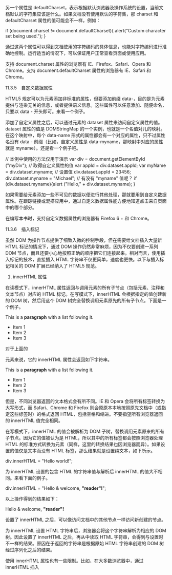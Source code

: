 另一个属性是 defaultCharset，表示根据默认浏览器及操作系统的设置，当前文档默认的字符集应该是什么。如果文档没有使用默认的字符集，那 charset 和 defaultCharset 属性的值可能会不一样，例如：

if (document.charset != document.defaultCharset){ alert("Custom character set being used."); }

通过这两个属性可以得到文档使用的字符编码的具体信息，也能对字符编码进行准确地控制。运行适当的情况下，可以保证用户正常查看页面或使用应用。

支持 document.charset 属性的浏览器有 IE、Firefox、Safari、Opera 和 Chrome。支持 document.defaultCharset 属性的浏览器有 IE、Safari 和 Chrome。

11.3.5　自定义数据属性

HTML5 规定可以为元素添加非标准的属性，但要添加前缀 data-，目的是为元素提供与渲染无关的信息，或者提供语义信息。这些属性可以任意添加、随便命名，只要以 data - 开头即可。来看一个例子。

<div id="myDiv" data-appId="12345" data-myname="Nicholas"></div>

添加了自定义属性之后，可以通过元素的 dataset 属性来访问自定义属性的值。dataset 属性的值是 DOMStringMap 的一个实例，也就是一个名值对儿的映射。在这个映射中，每个 data-name 形式的属性都会有一个对应的属性，只不过属性名没有 data - 前缀（比如，自定义属性是 data-myname，那映射中对应的属性就是 myname）。还是看一个例子吧。

// 本例中使用的方法仅用于演示 var div = document.getElementById ("myDiv"); // 取得自定义属性的值 var appId = div.dataset.appId; var myName = div.dataset.myname; // 设置值 div.dataset.appId = 23456; div.dataset.myname = "Michael"; // 有没有 "myname" 值呢？ if (div.dataset.myname){alert ("Hello," + div.dataset.myname); }

如果需要给元素添加一些不可见的数据以便进行其他处理，那就要用到自定义数据属性。在跟踪链接或混搭应用中，通过自定义数据属性能方便地知道点击来自页面中的哪个部分。

在编写本书时，支持自定义数据属性的浏览器有 Firefox 6 + 和 Chrome。

11.3.6　插入标记

虽然 DOM 为操作节点提供了细致入微的控制手段，但在需要给文档插入大量新 HTML 标记的情况下，通过 DOM 操作仍然非常麻烦，因为不仅要创建一系列 DOM 节点，而且还要小心地按照正确的顺序把它们连接起来。相对而言，使用插入标记的技术，直接插入 HTML 字符串不仅更简单，速度也更快。以下与插入标记相关的 DOM 扩展已经纳入了 HTML5 规范。

1. innerHTML 属性

在读模式下，innerHTML 属性返回与调用元素的所有子节点（包括元素、注释和文本节点）对应的 HTML 标记。在写模式下，innerHTML 会根据指定的值创建新的 DOM 树，然后用这个 DOM 树完全替换调用元素原先的所有子节点。下面是一个例子。

<div id="content"> <p>This is a <strong>paragraph</strong> with a list following it.</p> <ul> <li>Item 1</li> <li>Item 2</li> <li>Item 3</li> </ul> </div>

对于上面的 <div> 元素来说，它的 innerHTML 属性会返回如下字符串。

<p>This is a <strong>paragraph</strong> with a list following it.</p> <ul> <li>Item 1</li> <li>Item 2</li> <li>Item 3</li> </ul>

但是，不同浏览器返回的文本格式会有所不同。IE 和 Opera 会将所有标签转换为大写形式，而 Safari、Chrome 和 Firefox 则会原原本本地按照原先文档中（或指定这些标签时）的格式返回 HTML，包括空格和缩进。不要指望所有浏览器返回的 innerHTML 值完全相同。

在写模式下，innerHTML 的值会被解析为 DOM 子树，替换调用元素原来的所有子节点。因为它的值被认为是 HTML，所以其中的所有标签都会按照浏览器处理 HTML 的标准方式转换为元素（同样，这里的转换结果也因浏览器而异）。如果设置的值仅是文本而没有 HTML 标签，那么结果就是设置纯文本，如下所示。

div.innerHTML = "Hello world!";

为 innerHTML 设置的包含 HTML 的字符串值与解析后 innerHTML 的值大不相同。来看下面的例子。

div.innerHTML = "Hello & welcome, <b>\"reader\"!</b>";

以上操作得到的结果如下：

<div id="content">Hello &amp; welcome, <b>&quot;reader&quot;!</b></div>

设置了 innerHTML 之后，可以像访问文档中的其他节点一样访问新创建的节点。

为 innerHTML 设置 HTML 字符串后，浏览器会将这个字符串解析为相应的 DOM 树。因此设置了 innerHTML 之后，再从中读取 HTML 字符串，会得到与设置时不一样的结果。原因在于返回的字符串是根据原始 HTML 字符串创建的 DOM 树经过序列化之后的结果。

使用 innerHTML 属性也有一些限制。比如，在大多数浏览器中，通过 innerHTML 插入 <script> 元素并不会执行其中的脚本。IE8 及更早版本是唯一能在这种情况下执行脚本的浏览器，但必须满足一些条件。一是必须为 <script> 元素指定 defer 属性，二是 <script> 元素必须位于（微软所谓的）「有作用域的元素」（scoped element）之后。<script> 元素被认为是「无作用域的元素」（NoScope element），也就是在页面中看不到的元素，与 <style> 元素或注释类似。如果通过 innerHTML 插入的字符串开头就是一个「无作用域的元素」，那么 IE 会在解析这个字符串前先删除该元素。换句话说，以下代码达不到目的：

div.innerHTML = "<script defer>alert ('hi');<\/script>"; // 无效

此时，innerHTML 字符串一开始（而且整个）就是一个「无作用域的元素」，所以这个字符串会变成空字符串。如果想插入这段脚本，必须在前面添加一个「有作用域的元素」，可以是一个文本节点，也可以是一个没有结束标签的元素如 <input>。例如，下面这几行代码都可以正常执行：

div.innerHTML = "_<script defer>alert('hi');<\/script>"; div.innerHTML = "<div>&nbsp;</div><script defer>alert('hi');<\/script>"; div.innerHTML = "<input type=\"hidden\"><script defer>alert('hi');<\/script>";

第一行代码会在 <script> 元素前插入一个文本节点。事后，为了不影响页面显示，你可能需要移除这个文本节点。第二行代码采用的方法类似，只不过使用的是一个包含非换行空格的 <div> 元素。如果仅仅插入一个空的 <div> 元素，还是不行；必须要包含一点儿内容，浏览器才会创建文本节点。同样，为了不影响页面布局，恐怕还得移除这个节点。第三行代码使用的是一个隐藏的 <input> 域，也能达到相同的效果。不过，由于隐藏的 <input> 域不影响页面布局，因此这种方式在大多数情况下都是首选。

大多数浏览器都支持以直观的方式通过 innerHTML 插入 <style> 元素，例如：

div.innerHTML = "<style type=\"text/css\">body {background-color: red; }</style>";

但在 IE8 及更早版本中，<style> 也是一个「没有作用域的元素」，因此必须像下面这样给它前置一个「有作用域的元素」：

div.innerHTML = "_<style type=\"text/css\">body {background-color: red; }</style>"; div.removeChild(div.firstChild);

并不是所有元素都支持 innerHTML 属性。不支持 innerHTML 的元素有：<col>、<colgroup>、<frameset>、<head>、<html>、<style>、<table>、<tbody>、<thead>、<tfoot> 和 <tr>。此外，在 IE8 及更早版本中，<title> 元素也没有 innerHTML 属性。

Firefox 对在内容类型为 application/xhtml+xml 的 XHTML 文档中设置 innerHTML 有严格的限制。在 XHTML 文档中使用 innerHTML 时，XHTML 代码必须完全符合要求。如果代码格式不正确，设置 innerHTML 将会静默地失败。

无论什么时候，只要使用 innerHTML 从外部插入 HTML，都应该首先以可靠的方式处理 HTML。IE8 为此提供了 window.toStaticHTML () 方法，这个方法接收一个参数，即一个 HTML 字符串；返回一个经过无害处理后的版本 —— 从源 HTML 中删除所有脚本节点和事件处理程序属性。下面就是一个例子：

var text = "<a href=\"#\" onclick=\"alert('hi')\">Click Me</a>"; var sanitized = window.toStaticHTML(text); //Internet Explorer 8 only alert(sanitized); //"<a href=\"#\">Click Me</a>"

这个例子将一个 HTML 链接字符串传给了 toStaticHTML () 方法，得到的无害版本中去掉了 onclick 属性。虽然目前只有 IE8 原生支持这个方法，但我们还是建议读者在通过 innerHTML 插入代码之前，尽可能先手工检查一下其中的文本内容。

2. outerHTML 属性

在读模式下，outerHTML 返回调用它的元素及所有子节点的 HTML 标签。在写模式下，outerHTML 会根据指定的 HTML 字符串创建新的 DOM 子树，然后用这个 DOM 子树完全替换调用元素。下面是一个例子。

<div id="content"> <p>This is a <strong>paragraph</strong> with a list following it.</p> <ul> <li>Item 1</li> <li>Item 2</li> <li>Item 3</li> </ul> </div>

OuterHTMLExample01.htm

如果在 <div> 元素上调用 outerHTML，会返回与上面相同的代码，包括 <div> 本身。不过，由于浏览器解析和解释 HTML 标记的不同，结果也可能会有所不同。（这里的不同与使用 innerHTML 属性时存在的差异性质是一样的。）

使用 outerHTML 属性以下面这种方式设置值：

div.outerHTML = "<p>This is a paragraph.</p>";

这行代码完成的操作与下面这些 DOM 脚本代码一样：

var p = document.createElement("p"); p.appendChild(document.createTextNode("This is a paragraph.")); div.parentNode.replaceChild(p, div);

结果，就是新创建的 <p> 元素会取代 DOM 树中的 <div> 元素。

支持 outerHTML 属性的浏览器有 IE4+、Safari 4+、Chrome 和 Opera 8+。Firefox 7 及之前版本都不支持 outerHTML 属性。

3. insertAdjacentHTML () 方法

插入标记的最后一个新增方式是 insertAdjacentHTML () 方法。这个方法最早也是在 IE 中出现的，它接收两个参数：插入位置和要插入的 HTML 文本。第一个参数必须是下列值之一：

"beforebegin"，在当前元素之前插入一个紧邻的同辈元素；

"afterbegin"，在当前元素之下插入一个新的子元素或在第一个子元素之前再插入新的子元素；

"beforeend"，在当前元素之下插入一个新的子元素或在最后一个子元素之后再插入新的子元素；

"afterend"，在当前元素之后插入一个紧邻的同辈元素。

注意，这些值都必须是小写形式。第二个参数是一个 HTML 字符串（与 innerHTML 和 outerHTML 的值相同），如果浏览器无法解析该字符串，就会抛出错误。以下是这个方法的基本用法示例。

// 作为前一个同辈元素插入 element.insertAdjacentHTML ("beforebegin", "<p>Hello world!</p>"); // 作为第一个子元素插入 element.insertAdjacentHTML ("afterbegin", "<p>Hello world!</p>"); // 作为最后一个子元素插入 element.insertAdjacentHTML ("beforeend", "<p>Hello world!</p>"); // 作为后一个同辈元素插入 element.insertAdjacentHTML ("afterend", "<p>Hello world!</p>");

支持 insertAdjacentHTML () 方法的浏览器有 IE、Firefox 8+、Safari、Opera 和 Chrome。

4. 内存与性能问题

使用本节介绍的方法替换子节点可能会导致浏览器的内存占用问题，尤其是在 IE 中，问题更加明显。在删除带有事件处理程序或引用了其他 JavaScript 对象子树时，就有可能导致内存占用问题。假设某个元素有一个事件处理程序（或者引用了一个 JavaScript 对象作为属性），在使用前述某个属性将该元素从文档树中删除后，元素与事件处理程序（或 JavaScript 对象）之间的绑定关系在内存中并没有一并删除。如果这种情况频繁出现，页面占用的内存数量就会明显增加。因此，在使用 innerHTML、outerHTML 属性和 insertAdjacentHTML () 方法时，最好先手工删除要被替换的元素的所有事件处理程序和 JavaScript 对象属性（第 13 章将进一步讨论事件处理程序）。

不过，使用这几个属性 —— 特别是使用 innerHTML，仍然还是可以为我们提供很多便利的。一般来说，在插入大量新 HTML 标记时，使用 innerHTML 属性与通过多次 DOM 操作先创建节点再指定它们之间的关系相比，效率要高得多。这是因为在设置 innerHTML 或 outerHTML 时，就会创建一个 HTML 解析器。这个解析器是在浏览器级别的代码（通常是 C++ 编写的）基础上运行的，因此比执行 JavaScript 快得多。不可避免地，创建和销毁 HTML 解析器也会带来性能损失，所以最好能够将设置 innerHTML 或 outerHTML 的次数控制在合理的范围内。例如，下列代码使用 innerHTML 创建了很多列表项：

for (var i=0, len=values.length; i < len; i++){ul.innerHTML += "<li>" + values [i] + "</li>"; // 要避免这种频繁操作！！ }

这种每次循环都设置一次 innerHTML 的做法效率很低。而且，每次循环还要从 innerHTML 中读取一次信息，就意味着每次循环要访问两次 innerHTML。最好的做法是单独构建字符串，然后再一次性地将结果字符串赋值给 innerHTML，像下面这样：

var itemsHtml = ""; for (var i=0, len=values.length; i < len; i++){ itemsHtml += "<li>" + values[i] + "</li>"; } ul.innerHTML = itemsHtml;

这个例子的效率要高得多，因为它只对 innerHTML 执行了一次赋值操作。

11.3.7　scrollIntoView () 方法

如何滚动页面也是 DOM 规范没有解决的一个问题。为了解决这个问题，浏览器实现了一些方法，以方便开发人员更好地控制页面滚动。在各种专有方法中，HTML5 最终选择了 scrollIntoView () 作为标准方法。

scrollIntoView () 可以在所有 HTML 元素上调用，通过滚动浏览器窗口或某个容器元素，调用元素就可以出现在视口中。如果给这个方法传入 true 作为参数，或者不传入任何参数，那么窗口滚动之后会让调用元素的顶部与视口顶部尽可能平齐。如果传入 false 作为参数，调用元素会尽可能全部出现在视口中，（可能的话，调用元素的底部会与视口顶部平齐。）不过顶部不一定平齐，例如：

// 让元素可见 document.forms [0].scrollIntoView ();

当页面发生变化时，一般会用这个方法来吸引用户的注意力。实际上，为某个元素设置焦点也会导致浏览器滚动并显示出获得焦点的元素。

支持 scrollIntoView () 方法的浏览器有 IE、Firefox、Safari 和 Opera。

11.4　专有扩展

虽然所有浏览器开发商都知晓坚持标准的重要性，但在发现某项功能缺失时，这些开发商都会一如既往地向 DOM 中添加专有扩展，以弥补功能上的不足。表面上看，这种各行其事的做法似乎不太好，但实际上专有扩展为 Web 开发领域提供了很多重要的功能，这些功能最终都在 HTML5 规范中得到了标准化。

即便如此，仍然还有大量专有的 DOM 扩展没有成为标准。但这并不是说它们将来不会被写进标准，而只是说在编写本书的时候，它们还是专有功能，而且只得到了少数浏览器的支持。

11.4.1　文档模式

IE8 引入了一个新的概念叫「文档模式」（document mode）。页面的文档模式决定了可以使用什么功能。换句话说，文档模式决定了你可以使用哪个级别的 CSS，可以在 JavaScript 中使用哪些 API，以及如何对待文档类型（doctype）。到了 IE9，总共有以下 4 种文档模式。

IE5：以混杂模式渲染页面（IE5 的默认模式就是混杂模式）。IE8 及更高版本中的新功能都无法使用。

IE7：以 IE7 标准模式渲染页面。IE8 及更高版本中的新功能都无法使用。

IE8：以 IE8 标准模式渲染页面。IE8 中的新功能都可以使用，因此可以使用 Selectors API、更多 CSS2 级选择符和某些 CSS3 功能，还有一些 HTML5 的功能。不过 IE9 中的新功能无法使用。

IE9：以 IE9 标准模式渲染页面。IE9 中的新功能都可以使用，比如 ECMAScript 5、完整的 CSS3 以及更多 HTML5 功能。这个文档模式是最高级的模式。

要理解 IE8 及更高版本的工作原理，必须理解文档模式。

要强制浏览器以某种模式渲染页面，可以使用 HTTP 头部信息 X-UA-Compatible，或通过等价的 <meta> 标签来设置：

<meta http-equiv="X-UA-Compatible" content="IE=IEVersion">

注意，这里 IE 的版本（IEVersion）有以下一些不同的值，而且这些值并不一定与上述 4 种文档模式对应。

Edge：始终以最新的文档模式来渲染页面。忽略文档类型声明。对于 IE8，始终保持以 IE8 标准模式渲染页面。对于 IE9，则以 IE9 标准模式渲染页面。

EmulateIE9：如果有文档类型声明，则以 IE9 标准模式渲染页面，否则将文档模式设置为 IE5。

EmulateIE8：如果有文档类型声明，则以 IE8 标准模式渲染页面，否则将文档模式设置为 IE5。

EmulateIE7：如果有文档类型声明，则以 IE7 标准模式渲染页面，否则将文档模式设置为 IE5。

9：强制以 IE9 标准模式渲染页面，忽略文档类型声明。

8：强制以 IE8 标准模式渲染页面，忽略文档类型声明。

7：强制以 IE7 标准模式渲染页面，忽略文档类型声明。

5：强制将文档模式设置为 IE5，忽略文档类型声明。

比如，要想让文档模式像在 IE7 中一样，可以使用下面这行代码：

<meta http-equiv="X-UA-Compatible" content="IE=EmulateIE7">

如果不打算考虑文档类型声明，而直接使用 IE7 标准模式，那么可以使用下面这行代码：

<meta http-equiv="X-UA-Compatible" content="IE=7">

没有规定说必须在页面中设置 X-UA-Compatible。默认情况下，浏览器会通过文档类型声明来确定是使用最佳的可用文档模式，还是使用混杂模式。

通过 document.documentMode 属性可以知道给定页面使用的是什么文档模式。这个属性是 IE8 中新增的，它会返回使用的文档模式的版本号（在 IE9 中，可能返回的版本号为 5、7、8、9）：

var mode = document.documentMode;

知道页面采用的是什么文档模式，有助于理解页面的行为方式。无论在什么文档模式下，都可以访问这个属性。

11.4.2　children 属性

由于 IE9 之前的版本与其他浏览器在处理文本节点中的空白符时有差异，因此就出现了 children 属性。这个属性是 HTMLCollection 的实例，只包含元素中同样还是元素的子节点。除此之外，children 属性与 childNodes 没有什么区别，即在元素只包含元素子节点时，这两个属性的值相同。下面是访问 children 属性的示例代码：

var childCount = element.children.length; var firstChild = element.children[0];

支持 children 属性的浏览器有 IE5、Firefox 3.5、Safari 2（但有 bug）、Safari 3（完全支持）、Opera8 和 Chrome（所有版本）。IE8 及更早版本的 children 属性中也会包含注释节点，但 IE9 之后的版本则只返回元素节点。

11.4.3　contains () 方法

在实际开发中，经常需要知道某个节点是不是另一个节点的后代。IE 为此率先引入了 contains () 方法，以便不通过在 DOM 文档树中查找即可获得这个信息。调用 contains () 方法的应该是祖先节点，也就是搜索开始的节点，这个方法接收一个参数，即要检测的后代节点。如果被检测的节点是后代节点，该方法返回 true；否则，返回 false。以下是一个例子：

alert(document.documentElement.contains(document.body)); //true

这个例子测试了 <body> 元素是不是 <html> 元素的后代，在格式正确的 HTML 页面中，以上代码返回 true。支持 contains () 方法的浏览器有 IE、Firefox 9+、Safari、Opera 和 Chrome。

使用 DOM Level 3 compareDocumentPosition () 也能够确定节点间的关系。支持这个方法的浏览器有 IE9+、Firefox、Safari、Opera 9.5 + 和 Chrome。如前所述，这个方法用于确定两个节点间的关系，返回一个表示该关系的位掩码（ bitmask）。下表列出了这个位掩码的值。

掩码 节点关系

1 无关（给定的节点不在当前文档中）

2 居前（给定的节点在 DOM 树中位于参考节点之前）

4 居后（给定的节点在 DOM 树中位于参考节点之后）

8 包含（给定的节点是参考节点的祖先）

16 被包含（给定的节点是参考节点的后代）

为模仿 contains () 方法，应该关注的是掩码 16。可以对 compareDocumentPosition () 的结果执行按位与，以确定参考节点（调用 compareDocumentPosition () 方法的当前节点）是否包含给定的节点（传入的节点）。来看下面的例子：

var result = document.documentElement.compareDocumentPosition(document.body); alert(!!(result & 16));

执行上面的代码后，结果会变成 20（表示「居后」的 4 加上表示「被包含」的 16）。对掩码 16 执行按位操作会返回一个非零数值，而两个逻辑非操作符会将该数值转换成布尔值。

使用一些浏览器及能力检测，就可以写出如下所示的一个通用的 contains 函数：

function contains(refNode, otherNode){ if (typeof refNode.contains == "function" && (!client.engine.webkit || client.engine.webkit >= 522)){ return refNode.contains(otherNode); } else if (typeof refNode.compareDocumentPosition == "function"){ return !!(refNode.compareDocumentPosition(otherNode) & 16); } else { var node = otherNode.parentNode; do { if (node === refNode){ return true; } else { node = node.parentNode; } } while (node !== null); return false; } }

ContainsExample02.htm

这个函数组合使用了三种方式来确定一个节点是不是另一个节点的后代。函数的第一个参数是参考节点，第二个参数是要检查的节点。在函数体内，首先检测 refNode 中是否存在 contains () 方法（能力检测）。这一部分代码还检查了当前浏览器所用的 WebKit 版本号。如果方法存在而且不是 WebKit（!client.engine.webkit），则继续执行代码。否则，如果浏览器是 WebKit 且至少是 Safari 3（WebKit 版本号为 522 或更高），那么也可以继续执行代码。在 WebKit 版本号小于 522 的 Safari 浏览器中，contains () 方法不能正常使用。

接下来检查是否存在 compareDocumentPosition () 方法，而函数的最后一步则是自 otherNode 开始向上遍历 DOM 结构，以递归方式取得 parentNode，并检查其是否与 refNode 相等。在文档树的顶端，parentNode 的值等于 null，于是循环结束。这是针对旧版本 Safari 设计的一个后备策略。

11.4.4　插入文本

前面介绍过，IE 原来专有的插入标记的属性 innerHTML 和 outerHTML 已经被 HTML5 纳入规范。但另外两个插入文本的专有属性则没有这么好的运气。这两个没有被 HTML5 看中的属性是 innerText 和 outerText。

1. innerText 属性

通过 innertText 属性可以操作元素中包含的所有文本内容，包括子文档树中的文本。在通过 innerText 读取值时，它会按照由浅入深的顺序，将子文档树中的所有文本拼接起来。在通过 innerText 写入值时，结果会删除元素的所有子节点，插入包含相应文本值的文本节点。来看下面这个 HTML 代码示例。

<div id="content"> <p>This is a <strong>paragraph</strong> with a list following it.</p> <ul> <li>Item 1</li> <li>Item 2</li> <li>Item 3</li> </ul> </div>

InnerTextExample01.htm

对于这个例子中的 <div> 元素而言，其 innerText 属性会返回下列字符串：

This is a paragraph with a list following it. Item 1 Item 2 Item 3

由于不同浏览器处理空白符的方式不同，因此输出的文本可能会也可能不会包含原始 HTML 代码中的缩进。

使用 innerText 属性设置这个 <div> 元素的内容，则只需一行代码：

div.innerText = "Hello world!";

InnerTextExample02.htm

执行这行代码后，页面的 HTML 代码就会变成如下所示。

<div id="content">Hello world!</div>

设置 innerText 属性移除了先前存在的所有子节点，完全改变了 DOM 子树。此外，设置 innerText 属性的同时，也对文本中存在的 HTML 语法字符（小于号、大于号、引号及和号）进行了编码。再看一个例子。

div.innerText = "Hello & welcome, <b>\"reader\"!</b>";

InnerTextExample03.htm

运行以上代码之后，会得到如下所示的结果。

<div id="content">Hello &amp; welcome, &lt;b&gt;&quot;reader&quot;!&lt;/b&gt;</div>

设置 innerText 永远只会生成当前节点的一个子文本节点，而为了确保只生成一个子文本节点，就必须要对文本进行 HTML 编码。利用这一点，可以通过 innerText 属性过滤掉 HTML 标签。方法是将 innerText 设置为等于 innerText，这样就可以去掉所有 HTML 标签，比如：

div.innerText = div.innerText;

执行这行代码后，就用原来的文本内容替换了容器元素中的所有内容（包括子节点，因而也就去掉了 HTML 标签）。

支持 innerText 属性的浏览器包括 IE4+、Safari 3+、Opera 8 + 和 Chrome。Firefox 虽然不支持 innerText，但支持作用类似的 textContent 属性。textContent 是 DOM Level 3 规定的一个属性，其他支持 textContent 属性的浏览器还有 IE9+、Safari 3+、Opera 10 + 和 Chrome。为了确保跨浏览器兼容，有必要编写一个类似于下面的函数来检测可以使用哪个属性。

function getInnerText(element){ return (typeof element.textContent == "string") ? element.textContent : element.innerText; } function setInnerText(element, text){ if (typeof element.textContent == "string"){ element.textContent = text; } else { element.innerText = text; } }

InnerTextExample05.htm

这两个函数都接收一个元素作为参数，然后检查这个元素是不是有 textContent 属性。如果有，那么 typeof element.textContent 应该是 "string"；如果没有，那么这两个函数就会改为使用 innerText。可以像下面这样调用这两个函数。

setInnerText(div, "Hello world!"); alert(getInnerText(div)); //"Hello world!"

使用这两个函数可以确保在不同的浏览器中使用正确的属性。

实际上，innerText 与 textContent 返回的内容并不完全一样。比如，innerText 会忽略行内的样式和脚本，而 textContent 则会像返回其他文本一样返回行内的样式和脚本代码。避免跨浏览器兼容问题的最佳途径，就是从不包含行内样式或行内脚本的 DOM 子树副本或 DOM 片段中读取文本。

2. outerText 属性

除了作用范围扩大到了包含调用它的节点之外，outerText 与 innerText 基本上没有多大区别。在读取文本值时，outerText 与 innerText 的结果完全一样。但在写模式下，outerText 就完全不同了：outerText 不只是替换调用它的元素的子节点，而是会替换整个元素（包括子节点）。比如：

div.outerText = "Hello world!";

这行代码实际上相当于如下两行代码：

var text = document.createTextNode("Hello world!"); div.parentNode.replaceChild(text, div);

本质上，新的文本节点会完全取代调用 outerText 的元素。此后，该元素就从文档中被删除，无法访问。

支持 outerText 属性的浏览器有 IE4+、Safari 3+、Opera 8 + 和 Chrome。由于这个属性会导致调用它的元素不存在，因此并不常用。我们也建议读者尽可能不要使用这个属性。

11.4.5　滚动

如前所述，HTML5 之前的规范并没有就与页面滚动相关的 API 做出任何规定。但 HTML5 在将 scrollIntoView () 纳入规范之后，仍然还有其他几个专有方法可以在不同的浏览器中使用。下面列出的几个方法都是对 HTMLElement 类型的扩展，因此在所有元素中都可以调用。

scrollIntoViewIfNeeded (alignCenter)：只在当前元素在视口中不可见的情况下，才滚动浏览器窗口或容器元素，最终让它可见。如果当前元素在视口中可见，这个方法什么也不做。如果将可选的 alignCenter 参数设置为 true，则表示尽量将元素显示在视口中部（垂直方向）。Safari 和 Chrome 实现了这个方法。

scrollByLines (lineCount)：将元素的内容滚动指定的行高，lineCount 值可以是正值，也可以是负值。Safari 和 Chrome 实现了这个方法。

scrollByPages (pageCount)：将元素的内容滚动指定的页面高度，具体高度由元素的高度决定。Safari 和 Chrome 实现了这个方法。

希望大家要注意的是，scrollIntoView () 和 scrollIntoViewIfNeeded () 的作用对象是元素的容器，而 scrollByLines () 和 scrollByPages () 影响的则是元素自身。下面还是来看几个示例吧。

// 将页面主体滚动 5 行 document.body.scrollByLines (5); // 在当前元素不可见的时候，让它进入浏览器的视口 document.images [0].scrollIntoViewIfNeeded (); // 将页面主体往回滚动 1 页 document.body.scrollByPages (-1);

由于 scrollIntoView () 是唯一一个所有浏览器都支持的方法，因此还是这个方法最常用。

11.5　小结

虽然 DOM 为与 XML 及 HTML 文档交互制定了一系列核心 API，但仍然有几个规范对标准的 DOM 进行了扩展。这些扩展中有很多原来是浏览器专有的，但后来成为了事实标准，于是其他浏览器也都提供了相同的实现。本章介绍的三个这方面的规范如下。

Selectors API，定义了两个方法，让开发人员能够基于 CSS 选择符从 DOM 中取得元素，这两个方法是 querySelector () 和 querySelectorAll ()。

Element Traversal，为 DOM 元素定义了额外的属性，让开发人员能够更方便地从一个元素跳到另一个元素。之所以会出现这个扩展，是因为浏览器处理 DOM 元素间空白符的方式不一样。

HTML5，为标准的 DOM 定义了很多扩展功能。其中包括在 innerHTML 属性这样的事实标准基础上提供的标准定义，以及为管理焦点、设置字符集、滚动页面而规定的扩展 API。

虽然目前 DOM 扩展的数量还不多，但随着 Web 技术的发展，相信一定还会涌现出更多扩展来。很多浏览器都在试验专有的扩展，而这些扩展一旦获得认可，就能成为「伪」标准，甚至会被收录到规范的更新版本中。

第 12 章　DOM2 和 DOM3

本章内容

DOM2 和 DOM3 的变化

操作样式的 DOM API

DOM 遍历与范围

DOM1 级主要定义的是 HTML 和 XML 文档的底层结构。DOM2 和 DOM3 级则在这个结构的基础上引入了更多的交互能力，也支持了更高级的 XML 特性。为此，DOM2 和 DOM3 级分为许多模块（模块之间具有某种关联），分别描述了 DOM 的某个非常具体的子集。这些模块 如下。

DOM2 级核心（DOM Level 2 Core）：在 1 级核心基础上构建，为节点添加了更多方法和属性。

DOM2 级视图（DOM Level 2 Views）：为文档定义了基于样式信息的不同视图。

DOM2 级事件（DOM Level 2 Events）：说明了如何使用事件与 DOM 文档交互。

DOM2 级样式（DOM Level 2 Style）：定义了如何以编程方式来访问和改变 CSS 样式信息。

DOM2 级遍历和范围（DOM Level 2 Traversal and Range）：引入了遍历 DOM 文档和选择其特定部分的新接口。

DOM2 级 HTML（DOM Level 2 HTML）：在 1 级 HTML 基础上构建，添加了更多属性、方法和新接口。

本章探讨除「DOM2 级事件」之外的所有模块，「DOM2 级事件」模块将在第 13 章进行全面讲解。

DOM3 级又增加了「XPath」模块和「加载与保存」（Load and Save）模块。这些模块将在第 18 章讨论。

12.1　DOM 变化

DOM2 级和 3 级的目的在于扩展 DOM API，以满足操作 XML 的所有需求，同时提供更好的错误处理及特性检测能力。从某种意义上讲，实现这一目的很大程度意味着对命名空间的支持。「DOM2 级核心」没有引入新类型，它只是在 DOM1 级的基础上通过增加新方法和新属性来增强了既有类型。「DOM3 级核心」同样增强了既有类型，但也引入了一些新类型。

类似地，「DOM2 级视图」和「DOM2 级 HTML」模块也增强了 DOM 接口，提供了新的属性和方法。由于这两个模块很小，因此我们将把它们与「DOM2 级核心」放在一起，讨论基本 JavaScript 对象的变化。可以通过下列代码来确定浏览器是否支持这些 DOM 模块。

var supportsDOM2Core = document.implementation.hasFeature("Core", "2.0"); var supportsDOM3Core = document.implementation.hasFeature("Core", "3.0"); var supportsDOM2HTML = document.implementation.hasFeature("HTML", "2.0"); var supportsDOM2Views = document.implementation.hasFeature("Views", "2.0"); var supportsDOM2XML = document.implementation.hasFeature("XML", "2.0");

本章只讨论那些已经有浏览器实现的部分，任何浏览器都没有实现的部分将不作讨论。

12.1.1　针对 XML 命名空间的变化

有了 XML 命名空间，不同 XML 文档的元素就可以混合在一起，共同构成格式良好的文档，而不必担心发生命名冲突。从技术上说，HTML 不支持 XML 命名空间，但 XHTML 支持 XML 命名空间。因此，本节给出的都是 XHTML 的示例。

命名空间要使用 xmlns 特性来指定。XHTML 的命名空间是 http://www.w3.org/1999/xhtml，在任何格式良好 XHTML 页面中，都应该将其包含在 <html> 元素中，如下面的例子所示。

<html xmlns="http://www.w3.org/1999/xhtml"> <head> <title>Example XHTML page</title> </head> <body> Hello world! </body> </html>

对这个例子而言，其中的所有元素默认都被视为 XHTML 命名空间中的元素。要想明确地为 XML 命名空间创建前缀，可以使用 xmlns 后跟冒号，再后跟前缀，如下所示。

<xhtml:html xmlns:xhtml="http://www.w3.org/1999/xhtml"> <xhtml:head> <xhtml:title>Example XHTML page</xhtml:title> </xhtml:head> <xhtml:body> Hello world! </xhtml:body> </xhtml:html>

这里为 XHTML 的命名空间定义了一个名为 xhtml 的前缀，并要求所有 XHTML 元素都以该前缀开头。有时候为了避免不同语言间的冲突，也需要使用命名空间来限定特性，如下面的例子所示。

<xhtml:html xmlns:xhtml="http://www.w3.org/1999/xhtml"> <xhtml:head> <xhtml:title>Example XHTML page</xhtml:title> </xhtml:head> <xhtml:body xhtml:class="home"> Hello world! </xhtml:body> </xhtml:html>

这个例子中的特性 class 带有一个 xhtml 前缀。在只基于一种语言编写 XML 文档的情况下，命名空间实际上也没有什么用。不过，在混合使用两种语言的情况下，命名空间的用处就非常大了。来看一看下面这个混合了 XHTML 和 SVG 语言的文档：

<html xmlns="http://www.w3.org/1999/xhtml"> <head> <title>Example XHTML page</title> </head> <body> <svg xmlns="http://www.w3.org/2000/svg" version="1.1" viewBox="0 0 100 100" style="width:100%; height:100%"> <rect x="0" y="0" width="100" height="100" style="fill:red"/> </svg> </body> </html>

在这个例子中，通过设置命名空间，将 <svg> 标识为了与包含文档无关的元素。此时，<svg> 元素的所有子元素，以及这些元素的所有特性，都被认为属于 http://www.w3.org/2000/svg 命名空间。即使这个文档从技术上说是一个 XHTML 文档，但因为有了命名空间，其中的 SVG 代码也仍然是有效的。

对于类似这样的文档来说，最有意思的事发生在调用方法操作文档节点的情况下。例如，在创建一个元素时，这个元素属于哪个命名空间呢？在查询一个特殊标签名时，应该将结果包含在哪个命名空间中呢？「DOM2 级核心」通过为大多数 DOM1 级方法提供特定于命名空间的版本解决了这个问题。

1. Node 类型的变化

在 DOM2 级中，Node 类型包含下列特定于命名空间的属性。

localName：不带命名空间前缀的节点名称。

namespaceURI：命名空间 URI 或者（在未指定的情况下是）null。

prefix：命名空间前缀或者（在未指定的情况下是）null。

当节点使用了命名空间前缀时，其 nodeName 等于 prefix+":"+ localName。以下面的文档为例：

<html xmlns="http://www.w3.org/1999/xhtml"> <head> <title>Example XHTML page</title> </head> <body> <s:svg xmlns:s="http://www.w3.org/2000/svg" version="1.1" viewBox="0 0 100 100" style="width:100%; height:100%"> <s:rect x="0" y="0" width="100" height="100" style="fill:red"/> </s:svg> </body> </html>

NamespaceExample.xml

对于 <html> 元素来说，它的 localName 和 tagName 是 "html"，namespaceURI 是 "http://www.w3.org/1999/xhtml"，而 prefix 是 null。对于 <s:svg> 元素而言，它的 localName 是 "svg"，tagName 是 "s:svg"，namespaceURI 是 "http://www.w3.org/2000/svg"，而 prefix 是 "s"。

DOM3 级在此基础上更进一步，又引入了下列与命名空间有关的方法。

isDefaultNamespace (namespaceURI)：在指定的 namespaceURI 是当前节点的默认命名空间的情况下返回 true。

lookupNamespaceURI (prefix)：返回给定 prefix 的命名空间。

lookupPrefix (namespaceURI)：返回给定 namespaceURI 的前缀。

针对前面的例子，可以执行下列代码：

alert (document.body.isDefaultNamespace ("http://www.w3.org/1999/xhtml"); //true// 假设 svg 中包含着对 <s:svg> 的引用 alert (svg.lookupPrefix ("http://www.w3.org/2000/svg")); //"s" alert (svg.lookupNamespaceURI ("s")); //"http://www.w3.org/2000/svg"

在取得了一个节点，但不知道该节点与文档其他元素之间关系的情况下，这些方法是很有用的。

2. Document 类型的变化

DOM2 级中的 Document 类型也发生了变化，包含了下列与命名空间有关的方法。

createElementNS (namespaceURI, tagName)：使用给定的 tagName 创建一个属于命名空间 namespaceURI 的新元素。

createAttributeNS (namespaceURI, attributeName)：使用给定的 attributeName 创建一个属于命名空间 namespaceURI 的新特性。

getElementsByTagNameNS (namespaceURI, tagName)：返回属于命名空间 namespaceURI 的 tagName 元素的 NodeList。

使用这些方法时需要传入表示命名空间的 URI（而不是命名空间前缀），如下面的例子所示。

// 创建一个新的 SVG 元素 var svg = document.createElementNS ("http://www.w3.org/2000/svg","svg"); // 创建一个属于某个命名空间的新特性 var att = document.createAttributeNS ("http://www.somewhere.com", "random"); // 取得所有 XHTML 元素 var elems = document.getElementsByTagNameNS ("http://www.w3.org/1999/xhtml", "*");

只有在文档中存在两个或多个命名空间时，这些与命名空间有关的方法才是必需的。

3. Element 类型的变化

「DOM2 级核心」中有关 Element 的变化，主要涉及操作特性。新增的方法如下。

getAttributeNS (namespaceURI,localName)：取得属于命名空间 namespaceURI 且名为 localName 的特性。

getAttributeNodeNS (namespaceURI,localName)：取得属于命名空间 namespaceURI 且名为 localName 的特性节点。

getElementsByTagNameNS (namespaceURI, tagName)：返回属于命名空间 namespaceURI 的 tagName 元素的 NodeList。

hasAttributeNS (namespaceURI,localName)：确定当前元素是否有一个名为 localName 的特性，而且该特性的命名空间是 namespaceURI。注意，「DOM2 级核心」也增加了一个 hasAttribute () 方法，用于不考虑命名空间的情况。

removeAttriubteNS (namespaceURI,localName)：删除属于命名空间 namespaceURI 且名为 localName 的特性。

setAttributeNS (namespaceURI,qualifiedName,value)：设置属于命名空间 namespaceURI 且名为 qualifiedName 的特性的值为 value。

setAttributeNodeNS (attNode)：设置属于命名空间 namespaceURI 的特性节点。

除了第一个参数之外，这些方法与 DOM1 级中相关方法的作用相同；第一个参数始终都是一个命名空间 URI。

4. NamedNodeMap 类型的变化

NamedNodeMap 类型也新增了下列与命名空间有关的方法。由于特性是通过 NamedNodeMap 表示的，因此这些方法多数情况下只针对特性使用。

getNamedItemNS (namespaceURI,localName)：取得属于命名空间 namespaceURI 且名为 localName 的项。

removeNamedItemNS (namespaceURI,localName)：移除属于命名空间 namespaceURI 且名为 localName 的项。

setNamedItemNS (node)：添加 node，这个节点已经事先指定了命名空间信息。

由于一般都是通过元素访问特性，所以这些方法很少使用。

12.1.2　其他方面的变化

DOM 的其他部分在「DOM2 级核心」中也发生了一些变化。这些变化与 XML 命名空间无关，而是更倾向于确保 API 的可靠性及完整性。

1. DocumentType 类型的变化

DocumentType 类型新增了 3 个属性：publicId、systemId 和 internalSubset。其中，前两个属性表示的是文档类型声明中的两个信息段，这两个信息段在 DOM1 级中是没有办法访问到的。以下面的 HTML 文档类型声明为例。

<!DOCTYPE HTML PUBLIC "-//W3C//DTD HTML 4.01//EN" "http://www.w3.org/TR/html4/strict.dtd">

对这个文档类型声明而言，publicId 是 "-//W3C//DTD HTML 4.01//EN"，而 systemId 是 "http://www.w3.org/TR/html4/strict.dtd"。在支持 DOM2 级的浏览器中，应该可以运行下列代码。

alert(document.doctype.publicId); alert(document.doctype.systemId);

实际上，很少需要在网页中访问此类信息。

最后一个属性 internalSubset，用于访问包含在文档类型声明中的额外定义，以下面的代码为例。

<!DOCTYPE html PUBLIC "-//W3C//DTD XHTML 1.0 Strict//EN" "http://www.w3.org/TR/xhtml1/DTD/xhtml1-strict.dtd" [<!ELEMENT name (#PCDATA)>] >

访问 document.doctype.internalSubset 将得到 "<!ELEMENT name (#PCDATA)>"。这种内部子集（internal subset）在 HTML 中极少用到，在 XML 中可能会更常见一些。

2. Document 类型的变化

Document 类型的变化中唯一与命名空间无关的方法是 importNode ()。这个方法的用途是从一个文档中取得一个节点，然后将其导入到另一个文档，使其成为这个文档结构的一部分。需要注意的是，每个节点都有一个 ownerDocument 属性，表示所属的文档。如果调用 appendChild () 时传入的节点属于不同的文档（ownerDocument 属性的值不一样），则会导致错误。但在调用 importNode () 时传入不同文档的节点则会返回一个新节点，这个新节点的所有权归当前文档所有。

说起来，importNode () 方法与 Element 的 cloneNode () 方法非常相似，它接受两个参数：要复制的节点和一个表示是否复制子节点的布尔值。返回的结果是原来节点的副本，但能够在当前文档中使用。来看下面的例子：

var newNode = document.importNode (oldNode, true); // 导入节点及其所有子节点 document.body.appendChild (newNode);

这个方法在 HTML 文档中并不常用，在 XML 文档中用得比较多（更多讨论请参见第 18 章）。

「DOM2 级视图」模块添加了一个名为 defaultView 的属性，其中保存着一个指针，指向拥有给定文档的窗口（或框架）。除此之外，「视图」规范没有提供什么时候其他视图可用的信息，因而这是唯一一个新增的属性。除 IE 之外的所有浏览器都支持 defaultView 属性。在 IE 中有一个等价的属性名叫 parentWindow（Opera 也支持这个属性）。因此，要确定文档的归属窗口，可以使用以下代码。

var parentWindow = document.defaultView || document.parentWindow;

除了上述一个方法和一个属性之外，「DOM2 级核心」还为 document.implementation 对象规定了两个新方法：createDocumentType () 和 createDocument ()。前者用于创建一个新的 DocumentType 节点，接受 3 个参数：文档类型名称、publicId、systemId。例如，下列代码会创建一个新的 HTML 4.01 Strict 文档类型。

var doctype = document.implementation.createDocumentType("html", "-//W3C//DTD HTML 4.01//EN", "http://www.w3.org/TR/html4/strict.dtd");

由于既有文档的文档类型不能改变，因此 createDocumentType () 只在创建新文档时有用；创建新文档时需要用到 createDocument () 方法。这个方法接受 3 个参数：针对文档中元素的 namespaceURI、文档元素的标签名、新文档的文档类型。下面这行代码将会创建一个空的新 XML 文档。

var doc = document.implementation.createDocument("", "root", null);

这行代码会创建一个没有命名空间的新文档，文档元素为 <root>，而且没有指定文档类型。要想创建一个 XHTML 文档，可以使用以下代码。

var doctype = document.implementation.createDocumentType("html", " -//W3C//DTD XHTML 1.0 Strict//EN", "http://www.w3.org/TR/xhtml1/DTD/xhtml1-strict.dtd"); var doc = document.implementation.createDocument("http://www.w3.org/1999/xhtml", "html", doctype);

这样，就创建了一个带有适当命名空间和文档类型的新 XHTML 文档。不过，新文档当前只有文档元素 <html>，剩下的所有元素都需要继续添加。

「DOM2 级 HTML」模块也为 document.implementation 新增了一个方法，名叫 createHTMLDocument ()。这个方法的用途是创建一个完整的 HTML 文档，包括 < html>、<head>、<title> 和 <body> 元素。这个方法只接受一个参数，即新创建文档的标题（放在 <title> 元素中的字符串），返回新的 HTML 文档，如下所示：

var htmldoc = document.implementation.createHTMLDocument("New Doc"); alert(htmldoc.title); //"New Doc" alert(typeof htmldoc.body); //"object"

CreateHTMLDocumentExample.htm

通过调用 createHTMLDocument () 创建的这个文档，是 HTMLDocument 类型的实例，因而具有该类型的所有属性和方法，包括 title 和 body 属性。只有 Opera 和 Safari 支持这个方法。

3. Node 类型的变化

Node 类型中唯一与命名空间无关的变化，就是添加了 isSupported () 方法。与 DOM1 级为 document.implementation 引入的 hasFeature () 方法类似，isSupported () 方法用于确定当前节点具有什么能力。这个方法也接受相同的两个参数：特性名和特性版本号。如果浏览器实现了相应特性，而且能够基于给定节点执行该特性，isSupported () 就返回 true。来看一个例子：

if (document.body.isSupported ("HTML", "2.0")){// 执行只有 "DOM2 级 HTML" 才支持的操作}

由于不同实现在决定对什么特性返回 true 或 false 时并不一致，这个方法同样也存在与 hasFeature () 方法相同的问题。为此，我们建议在确定某个特性是否可用时，最好还是使用能力检测。

DOM3 级引入了两个辅助比较节点的方法：isSameNode () 和 isEqualNode ()。这两个方法都接受一个节点参数，并在传入节点与引用的节点相同或相等时返回 true。所谓相同，指的是两个节点引用的是同一个对象。所谓相等，指的是两个节点是相同的类型，具有相等的属性（nodeName、nodeValue，等等），而且它们的 attributes 和 childNodes 属性也相等（相同位置包含相同的值）。来看一个例子。

var div1 = document.createElement("div"); div1.setAttribute("class", "box"); var div2 = document.createElement("div"); div2.setAttribute("class", "box"); alert(div1.isSameNode(div1)); //true alert(div1.isEqualNode(div2)); //true alert(div1.isSameNode(div2)); //false

这里创建了两个具有相同特性的 <div> 元素。这两个元素相等，但不相同。

DOM3 级还针对为 DOM 节点添加额外数据引入了新方法。其中，setUserData () 方法会将数据指定给节点，它接受 3 个参数：要设置的键、实际的数据（可以是任何数据类型）和处理函数。以下代码可以将数据指定给一个节点。

document.body.setUserData("name", "Nicholas", function(){});

然后，使用 getUserData () 并传入相同的键，就可以取得该数据，如下所示：

var value = document.body.getUserData("name");

传入 setUserData () 中的处理函数会在带有数据的节点被复制、删除、重命名或引入一个文档时调用，因而你可以事先决定在上述操作发生时如何处理用户数据。处理函数接受 5 个参数：表示操作类型的数值（1 表示复制，2 表示导入，3 表示删除，4 表示重命名）、数据键、数据值、源节点和目标节点。在删除节点时，源节点是 null；而在复制节点时，目标节点是 null。在函数内部，你可以决定如何存储数据。来看下面的例子。

var div = document.createElement("div"); div.setUserData("name", "Nicholas", function(operation, key, value, src, dest){ if (operation == 1){ dest.setUserData(key, value, function(){}); } }); var newDiv = div.cloneNode(true); alert(newDiv.getUserData("name")); //"Nicholas"

UserDataExample.htm

这里，先创建了一个 <div> 元素，然后又为它添加了一些数据（用户数据）。在使用 cloneNode () 复制这个元素时，就会调用处理函数，从而将数据自动复制到了副本节点。结果在通过副本节点调用 getUserData () 时，就会返回与原始节点中包含的相同的值。

4. 框架的变化

框架和内嵌框架分别用 HTMLFrameElement 和 HTMLIFrameElement 表示，它们在 DOM2 级中都有了一个新属性，名叫 contentDocument。这个属性包含一个指针，指向表示框架内容的文档对象。在此之前，无法直接通过元素取得这个文档对象（只能使用 frames 集合）。可以像下面这样使用这个属性。

var iframe = document.getElementById ("myIframe"); var iframeDoc = iframe.contentDocument; // 在 IE8 以前的版本中无效

IFrameElementExample.htm

由于 contentDocument 属性是 Document 类型的实例，因此可以像使用其他 HTML 文档一样使用它，包括所有属性和方法。Opera、Firefox、Safari 和 Chrome 支持这个属性。IE8 之前不支持框架中的 contentDocument 属性，但支持一个名叫 contentWindow 的属性，该属性返回框架的 window 对象，而这个 window 对象又有一个 document 属性。因此，要想在上述所有浏览器中访问内嵌框架的文档对象，可以使用下列代码。

var iframe = document.getElementById("myIframe"); var iframeDoc = iframe.contentDocument || iframe.contentWindow.document;

IFrameElementExample2.htm

所有浏览器都支持 contentWindow 属性。

访问框架或内嵌框架的文档对象要受到跨域安全策略的限制。如果某个框架中的页面来自其他域或不同子域，或者使用了不同的协议，那么要访问这个框架的文档对象就会导致错误。

12.2　样式

在 HTML 中定义样式的方式有 3 种：通过 <link/> 元素包含外部样式表文件、使用 <style/> 元素定义嵌入式样式，以及使用 style 特性定义针对特定元素的样式。「DOM2 级样式」模块围绕这 3 种应用样式的机制提供了一套 API。要确定浏览器是否支持 DOM2 级定义的 CSS 能力，可以使用下列代码。

var supportsDOM2CSS = document.implementation.hasFeature("CSS", "2.0"); var supportsDOM2CSS2 = document.implementation.hasFeature("CSS2", "2.0");

12.2.1　访问元素的样式

任何支持 style 特性的 HTML 元素在 JavaScript 中都有一个对应的 style 属性。这个 style 对象是 CSSStyleDeclaration 的实例，包含着通过 HTML 的 style 特性指定的所有样式信息，但不包含与外部样式表或嵌入样式表经层叠而来的样式。在 style 特性中指定的任何 CSS 属性都将表现为这个 style 对象的相应属性。对于使用短划线（分隔不同的词汇，例如 background-image）的 CSS 属性名，必须将其转换成驼峰大小写形式，才能通过 JavaScript 来访问。下表列出了几个常见的 CSS 属性及其在 style 对象中对应的属性名。

CSS 属性 JavaScript 属性

background-image style.backgroundImage

color style.color

display style.display

font-family style.fontFamily

多数情况下，都可以通过简单地转换属性名的格式来实现转换。其中一个不能直接转换的 CSS 属性就是 float。由于 float 是 JavaScript 中的保留字，因此不能用作属性名。「DOM2 级样式」规范规定样式对象上相应的属性名应该是 cssFloat；Firefox、Safari、Opera 和 Chrome 都支持这个属性，而 IE 支持的则是 styleFloat。

只要取得一个有效的 DOM 元素的引用，就可以随时使用 JavaScript 为其设置样式。以下是几个例子。

var myDiv = document.getElementById ("myDiv"); // 设置背景颜色 myDiv.style.backgroundColor = "red"; // 改变大小 myDiv.style.width = "100px"; myDiv.style.height = "200px"; // 指定边框 myDiv.style.border = "1px solid black";

在以这种方式改变样式时，元素的外观会自动被更新。

在标准模式下，所有度量值都必须指定一个度量单位。在混杂模式下，可以将 style.width 设置为 "20"，浏览器会假设它是 "20px"；但在标准模式下，将 style.width 设置为 "20" 会导致被忽略 —— 因为没有度量单位。在实践中，最好始终都指定度量单位。

通过 style 对象同样可以取得在 style 特性中指定的样式。以下面的 HTML 代码为例。

<div id="myDiv" style="background-color:blue; width:10px; height:25px"></div>

在 style 特性中指定的样式信息可以通过下列代码取得。

alert(myDiv.style.backgroundColor); //"blue" alert(myDiv.style.width); //"10px" alert(myDiv.style.height); //"25px"

如果没有为元素设置 style 特性，那么 style 对象中可能会包含一些默认的值，但这些值并不能准确地反映该元素的样式信息。

1. DOM 样式属性和方法

「DOM2 级样式」规范还为 style 对象定义了一些属性和方法。这些属性和方法在提供元素的 style 特性值的同时，也可以修改样式。下面列出了这些属性和方法。

cssText：如前所述，通过它能够访问到 style 特性中的 CSS 代码。

length：应用给元素的 CSS 属性的数量。

parentRule：表示 CSS 信息的 CSSRule 对象。本节后面将讨论 CSSRule 类型。

getPropertyCSSValue (propertyName)：返回包含给定属性值的 CSSValue 对象。

getPropertyPriority (propertyName)：如果给定的属性使用了！important 设置，则返回 "important"；否则，返回空字符串。

getPropertyValue (propertyName)：返回给定属性的字符串值。

item (index)：返回给定位置的 CSS 属性的名称。

removeProperty (propertyName)：从样式中删除给定属性。

setProperty (propertyName,value,priority)：将给定属性设置为相应的值，并加上优先权标志（"important" 或者一个空字符串）。

通过 cssText 属性可以访问 style 特性中的 CSS 代码。在读取模式下，cssText 返回浏览器对 style 特性中 CSS 代码的内部表示。在写入模式下，赋给 cssText 的值会重写整个 style 特性的值；也就是说，以前通过 style 特性指定的样式信息都将丢失。例如，如果通过 style 特性为元素设置了边框，然后再以不包含边框的规则重写 cssText，那么就会抹去元素上的边框。下面是使用 cssText 属性的一个例子。

myDiv.style.cssText = "width: 25px; height: 100px; background-color: green"; alert(myDiv.style.cssText);

设置 cssText 是为元素应用多项变化最快捷的方式，因为可以一次性地应用所有变化。

设计 length 属性的目的，就是将其与 item () 方法配套使用，以便迭代在元素中定义的 CSS 属性。在使用 length 和 item () 时，style 对象实际上就相当于一个集合，都可以使用方括号语法来代替 item () 来取得给定位置的 CSS 属性，如下面的例子所示。

for (var i=0, len=myDiv.style.length; i < len; i++){alert (myDiv.style [i]); // 或者 myDiv.style.item (i) }

无论是使用方括号语法还是使用 item () 方法，都可以取得 CSS 属性名（"background-color"，不是 "backgroundColor"）。然后，就可以在 getPropertyValue () 中使用了取得的属性名进一步取得属性的值，如下所示。

var prop, value, i, len; for (i=0, len=myDiv.style.length; i < len; i++){prop = myDiv.style [i]; // 或者 myDiv.style.item (i) value = myDiv.style.getPropertyValue (prop); alert (prop + ":" + value); }

getPropertyValue () 方法取得的始终都是 CSS 属性值的字符串表示。如果你需要更多信息，可以使用 getPropertyCSSValue () 方法，它返回一个包含两个属性的 CSSValue 对象，这两个属性分别是：cssText 和 cssValueType。其中，cssText 属性的值与 getPropertyValue () 返回的值相同，而 cssValueType 属性则是一个数值常量，表示值的类型：0 表示继承的值，1 表示基本的值，2 表示值列表，3 表示自定义的值。以下代码既输出 CSS 属性值，也输出值的类型。

var prop, value, i, len; for (i=0, len=myDiv.style.length; i < len; i++){prop = myDiv.style [i]; // 或者 myDiv.style.item (i) value = myDiv.style.getPropertyCSSValue (prop); alert (prop + ":" + value.cssText + "(" + value.cssValueType + ")"); }

DOMStyleObjectExample.htm

在实际开发中，getPropertyCSSValue () 使用得比 getPropertyValue () 少得多。IE9+、Safarie 3 + 以及 Chrome 支持这个方法。Firefox 7 及之前版本也提供这个访问，但调用总返回 null。

要从元素的样式中移除某个 CSS 属性，需要使用 removeProperty () 方法。使用这个方法移除一个属性，意味着将会为该属性应用默认的样式（从其他样式表经层叠而来）。例如，要移除通过 style 特性设置的 border 属性，可以使用下面的代码。

myDiv.style.removeProperty("border");

在不确定某个给定的 CSS 属性拥有什么默认值的情况下，就可以使用这个方法。只要移除相应的属性，就可以为元素应用默认值。

除非另有说明，本节讨论的属性和方法都得到了 IE9+、Firefox、Safari、Opera 9 + 以及 Chrome 的支持。

2. 计算的样式

虽然 style 对象能够提供支持 style 特性的任何元素的样式信息，但它不包含那些从其他样式表层叠而来并影响到当前元素的样式信息。「DOM2 级样式」增强了 document.defaultView，提供了 getComputedStyle () 方法。这个方法接受两个参数：要取得计算样式的元素和一个伪元素字符串（例如 ":after"）。如果不需要伪元素信息，第二个参数可以是 null。getComputedStyle () 方法返回一个 CSSStyleDeclaration 对象（与 style 属性的类型相同），其中包含当前元素的所有计算的样式。以下面这个 HTML 页面为例。

<!DOCTYPE html> <html> <head> <title>Computed Styles Example</title> <style type="text/css"> #myDiv { background-color: blue; width: 100px; height: 200px; } </style> </head> <body> <div id="myDiv" style="background-color: red; border: 1px solid black"></div> </body> </html>

ComputedStylesExample.htm

应用给这个例子中 <div> 元素的样式一方面来自嵌入式样式表（<style> 元素中的样式），另一方面来自其 style 特性。但是，style 特性中设置了 backgroundColor 和 border，没有设置 width 和 height，后者是通过样式表规则应用的。以下代码可以取得这个元素计算后的样式。

var myDiv = document.getElementById ("myDiv"); var computedStyle = document.defaultView.getComputedStyle (myDiv, null); alert (computedStyle.backgroundColor); // "red" alert (computedStyle.width); // "100px" alert (computedStyle.height); // "200px" alert (computedStyle.border); // 在某些浏览器中是 "1px solid black"

ComputedStylesExample.htm

在这个元素计算后的样式中，背景颜色的值是 "red"，宽度值是 "100px"，高度值是 "200px"。我们注意到，背景颜色不是 "blue"，因为这个样式在自身的 style 特性中已经被覆盖了。边框属性可能会也可能不会返回样式表中实际的 border 规则（Opera 会返回，但其他浏览器不会）。存在这个差别的原因是不同浏览器解释综合（rollup）属性（如 border）的方式不同，因为设置这种属性实际上会涉及很多其他属性。在设置 border 时，实际上是设置了四个边的边框宽度、颜色、样式属性（border-left-width、border-top-color、border-bottom-style，等等）。因此，即使 computedStyle.border 不会在所有浏览器中都返回值，但 computedStyle.borderLeftWidth 则会返回值。

需要注意的是，即使有些浏览器支持这种功能，但表示值的方式可能会有所区别。例如，Firefox 和 Safari 会将所有颜色转换成 RGB 格式（例如红色是 rgb (255,0,0)）。因此，在使用 getComputedStyle () 方法时，最好多在几种浏览器中测试一下。

IE 不支持 getComputedStyle () 方法，但它有一种类似的概念。在 IE 中，每个具有 style 属性的元素还有一个 currentStyle 属性。这个属性是 CSSStyleDeclaration 的实例，包含当前元素全部计算后的样式。取得这些样式的方式也差不多，如下面的例子所示。

var myDiv = document.getElementById("myDiv"); var computedStyle = myDiv.currentStyle; alert(computedStyle.backgroundColor); //"red" alert(computedStyle.width); //"100px" alert(computedStyle.height); //"200px" alert(computedStyle.border); //undefined

IEComputedStylesExample.htm

与 DOM 版本的方式一样，IE 也没有返回 border 样式，因为这是一个综合属性。

无论在哪个浏览器中，最重要的一条是要记住所有计算的样式都是只读的；不能修改计算后样式对象中的 CSS 属性。此外，计算后的样式也包含属于浏览器内部样式表的样式信息，因此任何具有默认值的 CSS 属性都会表现在计算后的样式中。例如，所有浏览器中的 visibility 属性都有一个默认值，但这个值会因实现而异。在默认情况下，有的浏览器将 visibility 属性设置为 "visible"，而有的浏览器则将其设置为 "inherit"。换句话说，不能指望某个 CSS 属性的默认值在不同浏览器中是相同的。如果你需要元素具有某个特定的默认值，应该手工在样式表中指定该值。

12.2.2　操作样式表

CSSStyleSheet 类型表示的是样式表，包括通过 <link> 元素包含的样式表和在 <style> 元素中定义的样式表。有读者可能记得，这两个元素本身分别是由 HTMLLinkElement 和 HTMLStyleElement 类型表示的。但是，CSSStyleSheet 类型相对更加通用一些，它只表示样式表，而不管这些样式表在 HTML 中是如何定义的。此外，上述两个针对元素的类型允许修改 HTML 特性，但 CSSStyleSheet 对象则是一套只读的接口（有一个属性例外）。使用下面的代码可以确定浏览器是否支持 DOM2 级样式表。

var supportsDOM2StyleSheets = document.implementation.hasFeature("StyleSheets", "2.0");

CSSStyleSheet 继承自 StyleSheet，后者可以作为一个基础接口来定义非 CSS 样式表。从 StyleSheet 接口继承而来的属性如下。

disabled：表示样式表是否被禁用的布尔值。这个属性是可读 / 写的，将这个值设置为 true 可以禁用样式表。

href：如果样式表是通过 <link> 包含的，则是样式表的 URL；否则，是 null。

media：当前样式表支持的所有媒体类型的集合。与所有 DOM 集合一样，这个集合也有一个 length 属性和一个 item () 方法。也可以使用方括号语法取得集合中特定的项。如果集合是空列表，表示样式表适用于所有媒体。在 IE 中，media 是一个反映 < link> 和 <style> 元素 media 特性值的字符串。

ownerNode：指向拥有当前样式表的节点的指针，样式表可能是在 HTML 中通过 <link> 或 <style/> 引入的（在 XML 中可能是通过处理指令引入的）。如果当前样式表是其他样式表通过 @import 导入的，则这个属性值为 null。IE 不支持这个属性。

parentStyleSheet：在当前样式表是通过 @import 导入的情况下，这个属性是一个指向导入它的样式表的指针。

title：ownerNode 中 title 属性的值。

type：表示样式表类型的字符串。对 CSS 样式表而言，这个字符串是 "type/css"。

除了 disabled 属性之外，其他属性都是只读的。在支持以上所有这些属性的基础上，CSSStyleSheet 类型还支持下列属性和方法：

cssRules：样式表中包含的样式规则的集合。IE 不支持这个属性，但有一个类似的 rules 属性。

ownerRule：如果样式表是通过 @import 导入的，这个属性就是一个指针，指向表示导入的规则；否则，值为 null。IE 不支持这个属性。

deleteRule (index)：删除 cssRules 集合中指定位置的规则。IE 不支持这个方法，但支持一个类似的 removeRule () 方法。

* insertRule (rule,index)：向 cssRules 集合中指定的位置插入 rule 字符串。IE 不支持这个方法，但支持一个类似的 addRule () 方法。

应用于文档的所有样式表是通过 document.styleSheets 集合来表示的。通过这个集合的 length 属性可以获知文档中样式表的数量，而通过方括号语法或 item () 方法可以访问每一个样式表。来看一个例子。

var sheet = null; for (var i=0, len=document.styleSheets.length; i < len; i++){ sheet = document.styleSheets[i]; alert(sheet.href); }

StyleSheetsExample.htm

以上代码可以输出文档中使用的每一个样式表的 href 属性（<style> 元素包含的样式表没有 href 属性）。

不同浏览器的 document.styleSheets 返回的样式表也不同。所有浏览器都会包含 <style> 元素和 rel 特性被设置为 "stylesheet" 的元素引入的样式表。IE 和 Opera 也包含 rel 特性被设置为 "alternate stylesheet" 的 <link> 元素引入的样式表。

也可以直接通过 <link> 或 <style> 元素取得 CSSStyleSheet 对象。DOM 规定了一个包含 CSSStyleSheet 对象的属性，名叫 sheet；除了 IE，其他浏览器都支持这个属性。IE 支持的是 styleSheet 属性。要想在不同浏览器中都能取得样式表对象，可以使用下列代码。

function getStyleSheet (element){return element.sheet || element.styleSheet;} // 取得第一个 <link/> 元素引入的样式表 var link = document.getElementsByTagName ("link")[0]; var sheet = getStyleSheet (link);

StyleSheetsExample2.htm

这里的 getStylesheet () 返回的样式表对象与 document.styleSheets 集合中的样式表对象相同。

1. CSS 规则

CSSRule 对象表示样式表中的每一条规则。实际上，CSSRule 是一个供其他多种类型继承的基类型，其中最常见的就是 CSSStyleRule 类型，表示样式信息（其他规则还有 @import、@font-face、@page 和 @charset，但这些规则很少有必要通过脚本来访问）。CSSStyleRule 对象包含下列属性。

cssText：返回整条规则对应的文本。由于浏览器对样式表的内部处理方式不同，返回的文本可能会与样式表中实际的文本不一样；Safari 始终都会将文本转换成全部小写。IE 不支持这个属性。

parentRule：如果当前规则是导入的规则，这个属性引用的就是导入规则；否则，这个值为 null。IE 不支持这个属性。

